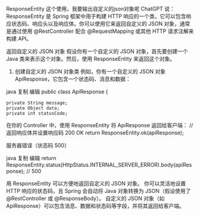 
ResponseEntity  这个使用，我要输出自定义的json对象呢
ChatGPT 说：
ResponseEntity 是 Spring 框架中用于构建 HTTP 响应的一个类，它可以包含响应状态码、响应头以及响应体。你可以使用它来返回自定义的 JSON 对象，通常是通过使用 @RestController 配合 @RequestMapping 或其他 HTTP 请求注解来构建 API。

返回自定义的 JSON 对象
假设你有一个自定义的 JSON 对象，首先要创建一个 Java 类来表示这个对象。然后，使用 ResponseEntity 来返回这个对象。


1. 创建自定义的 JSON 对象类
   例如，你有一个自定义的 JSON 对象 ApiResponse，它包含一个状态码、消息和数据：

java
复制
编辑
public class ApiResponse {

    private String message;
    private Object data;
    private int statusCode;



在你的 Controller 中，使用 ResponseEntity 将 ApiResponse 返回给客户端：
// 返回响应体并设置响应码 200 OK
return ResponseEntity.ok(apiResponse);

服务器错误（状态码 500）

java
复制
编辑
return ResponseEntity.status(HttpStatus.INTERNAL_SERVER_ERROR).body(apiResponse);  // 500

用 ResponseEntity 可以方便地返回自定义的 JSON 对象。
你可以灵活地设置 HTTP 响应的状态码，且 Spring 会自动将 Java 对象转换为 JSON（假设使用了 @RestController 或 @ResponseBody）。
自定义的 JSON 对象（如 ApiResponse）可以包含消息、数据和状态码等字段，并将其返回给客户端。